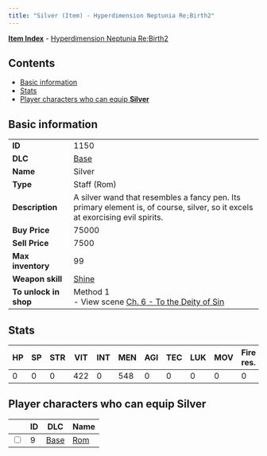 ```yaml
---
title: "Silver (Item) - Hyperdimension Neptunia Re;Birth2"
---
```


[**Item Index**](/neptunia/rb2/item/index.html) - [Hyperdimension Neptunia Re;Birth2](/neptunia/rb2)

## Contents

- [Basic information](#basic-information)
- [Stats](#stats)
- [Player characters who can equip **Silver**](#player-characters-who-can-equip-silver)

## Basic information

|   |   |
| -- | -- |
| **ID** | 1150 |
| **DLC** | [Base](/neptunia/rb2/dlc/0-base.html) |
| **Name** | Silver |
| **Type** | Staff (Rom) |
| **Description** | A silver wand that resembles a fancy pen. Its primary element is, of course, silver, so it excels at exorcising evil spirits. |
| **Buy Price** | 75000 |
| **Sell Price** | 7500 |
| **Max inventory** | 99 |
| **Weapon skill** | [Shine](/neptunia/rb2/skill/0-401-shine.html) |
| **To unlock in shop** | Method 1<br />- View scene [Ch. 6 - To the Deity of Sin](/neptunia/rb2/scene/0-402-ch-6-to-the-deity-of-sin.html) |

## Stats

| HP | SP | STR | VIT | INT | MEN | AGI | TEC | LUK | MOV | Fire res. | Ice res. | Wind res. | Lightning res. |
| -- | -- | --- | --- | --- | --- | --- | --- | --- | --- | --------- | -------- | --------- | -------------- |
| 0 | 0 | 0 | 422 | 0 | 548 | 0 | 0 | 0 | 0 | 0 | 0 | 0 | 0 |

## Player characters who can equip **Silver**

|    | ID | DLC | Name |
| -- | -- | --- | ---- |
| <input type="checkbox" id="rb2-player-0-9" class="trackbox" /> | 9 | [Base](/neptunia/rb2/dlc/0-base.html) | [Rom](/neptunia/rb2/player/0-9-rom.html) |